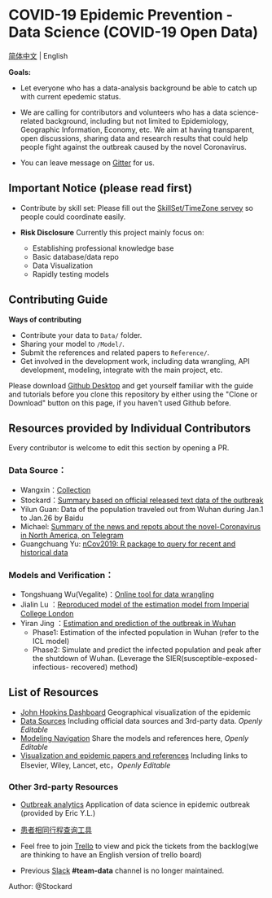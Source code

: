 # COVID-19 Epidemic Prevention - Data Science (COVID-19 Open Data)

[简体中文](./README_CN.md) | English

**Goals:**

- Let everyone who has a data-analysis background be able to catch up with current epedemic status.
- We are calling for contributors and volunteers who has a data science-related background, including but not limited to Epidemiology, Geographic Information, Economy, etc. We aim at having transparent, open discussions, sharing data and research results that could help people fight against the outbreak caused by the novel Coronavirus.

- You can leave message on [Gitter](https://gitter.im/Glacier-Data/community#) for us.

## Important Notice (please read first)

- Contribute by skill set: Please fill out the [SkillSet/TimeZone servey](https://forms.gle/Yyh1DY5EkzqCpA897) so people could coordinate easily.

- **Risk Disclosure** Currently this project mainly focus on:
   - Establishing professional knowledge base
   - Basic database/data repo
   - Data Visualization
   - Rapidly testing models


## **Contributing Guide**

**Ways of contributing**
- Contribute your data to `Data/` folder.
- Sharing your model to `/Model/`.
- Submit the references and related papers to `Reference/`.
- Get involved in the development work, including data wrangling, API development, modeling, integrate with the main project, etc.

Please download [Github Desktop](https://desktop.github.com/) and get yourself familiar with the guide and tutorials before you clone this repository by either using the "Clone or Download" button on this page, if you haven't used Github before.

## **Resources provided by Individual Contributors**

Every contributor is welcome to edit this section by opening a PR.

### Data Source：

- Wangxin：[Collection](https://docs.google.com/spreadsheets/d/1M-iFpgweAAyRUriT_NsmPdkXCcDFReE3-8a0fYNQQc4/edit#gid=235095609)
- Stockard：[Summary based on official released text data of the outbreak](https://docs.google.com/spreadsheets/d/1WnfMY1M3k8x9WHPGpx_jZc2EbSFQv7rEwHj5lJdBnVo/edit?usp=sharing)
- Yilun Guan: Data of the population traveled out from Wuhan during Jan.1 to Jan.26 by Baidu
- Michael: [Summary of the news and repots about the novel-Coronavirus in North America, on Telegram](https://t.me/ncov_2019_us)
- Guangchuang Yu: [nCov2019: R package to query for recent and historical data](https://github.com/GuangchuangYu/nCov2019)

### Models and Verification：

- Tongshuang Wu(Vegalite)：[Online tool for data wrangling](https://idyll-lang.org/)
- Jialin Lu ：[Reproduced model of the estimation model from Imperial College London](https://luxxxlucy.github.io/projects/2020_wuhan/index.html)
- Yiran Jing ：[Estimation and prediction of the outbreak in Wuhan](https://github.com/YiranJing/Coronavirus-Epidemic-2019-nCov)
   - Phase1: Estimation of the infected population in Wuhan (refer to the ICL model)
   - Phase2: Simulate and predict the infected population and peak after the shutdown of Wuhan. (Leverage the SIER(susceptible-exposed-infectious- recovered) method)

## **List of Resources**

- [John Hopkins Dashboard](http://gisanddata.maps.arcgis.com/apps/opsdashboard/index.html) Geographical visualization of the epidemic
- [Data Sources](https://docs.google.com/spreadsheets/d/1JNQnFYJpR7PxQo5K5lwXTuE0F6jprhMXuy7DPnV9H90/edit?usp=sharing) Including official data sources and 3rd-party data. *Openly Editable*
- [Modeling Navigation](https://docs.google.com/document/d/1Gm1xBevUXdTj5ZnMK82rKW7EblQoB8ML5OhIYMHmm1U/edit?usp=sharing) Share the models and references here, *Openly Editable*
- [Visualization and epidemic papers and references](https://docs.google.com/document/d/17v0cAcyhm2Yd0FNqmgHxcVNR2nZdQ7LmSLfxt21wv5w) Including links to Elsevier, Wiley, Lancet, etc，*Openly Editable*

### Other 3rd-party Resources

- [Outbreak analytics](https://royalsocietypublishing.org/doi/pdf/10.1098/rstb.2018.0276) Application of data science in epidemic outbreak (provided by Eric Y.L.)
- [患者相同行程查询工具](患者相同行程查询工具)

- Feel free to join [Trello](https://trello.com/invite/b/fwW7gZUY/87d9ee972226d4d13e59ed3058c69266/ncovdata-team) to view and pick the tickets from the backlog(we are thinking to have an English version of trello board)

- Previous [Slack](https://join.slack.com/t/wuhan2020/shared_invite/enQtOTQxMTU4MzgyNTYwLWIxMTMyNWI4NWE2YTk3NGRjZGJhMjUzNmJhMjg1MDQ3OTEzNDE5NGY4MWFhMjRlYWU4MmE3ZGQyOGU4N2YwMzY) **#team-data** channel is no longer maintained.

Author: @Stockard
